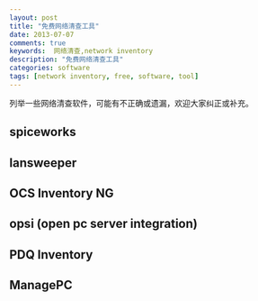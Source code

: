 ```yaml
---
layout: post
title: "免费网络清查工具"
date: 2013-07-07
comments: true
keywords:  网络清查,network inventory
description: "免费网络清查工具"
categories: software
tags: [network inventory, free, software, tool]
---
```


列举一些网络清查软件，可能有不正确或遗漏，欢迎大家纠正或补充。

<!--more-->

## spiceworks

## lansweeper

## OCS Inventory NG

## opsi (open pc server integration)

## PDQ Inventory

## ManagePC
